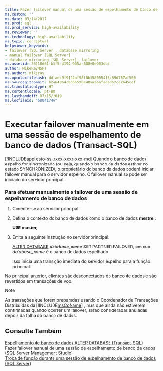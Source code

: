 ```yaml
---
title: Fazer failover manual de uma sessão de espelhamento de banco de dados (Transact-SQL) | Microsoft Docs
ms.custom: ''
ms.date: 03/14/2017
ms.prod: sql
ms.prod_service: high-availability
ms.reviewer: ''
ms.technology: high-availability
ms.topic: conceptual
helpviewer_keywords:
- failover [SQL Server], database mirroring
- manual failover [SQL Server]
- database mirroring [SQL Server], failover
ms.assetid: 36218d61-b5f5-4194-905a-608e0e903db4
author: MikeRayMSFT
ms.author: mikeray
ms.openlocfilehash: ddfaec9f9192af98f8b3580554f8c89d757af566
ms.sourcegitcommit: b2464064c0566590e486a3aafae6d67ce2645cef
ms.translationtype: HT
ms.contentlocale: pt-BR
ms.lasthandoff: 07/15/2019
ms.locfileid: "68041746"
---
```

# <a name="manually-fail-over-a-database-mirroring-session-transact-sql"></a>Executar failover manualmente em uma sessão de espelhamento de banco de dados (Transact-SQL)
[!INCLUDE[appliesto-ss-xxxx-xxxx-xxx-md](../../includes/appliesto-ss-xxxx-xxxx-xxx-md.md)]
  Quando o banco de dados espelho for sincronizado (ou seja, quando o banco de dados estiver no estado SYNCHRONIZED), o proprietário do banco de dados poderá iniciar failover manual para o servidor espelho. O failover manual só pode ser iniciado do servidor principal.  
  
### <a name="to-manually-fail-over-a-database-mirroring-session"></a>Para efetuar manualmente o failover de uma sessão de espelhamento de banco de dados  
  
1.  Conecte-se ao servidor principal.  
  
2.  Defina o contexto do banco de dados como o banco de dados **mestre** :  
  
     **USE master;**  
  
3.  Emita a seguinte instrução no servidor principal:  
  
     [ALTER DATABASE](../../t-sql/statements/alter-database-transact-sql-database-mirroring.md) *database_name* SET PARTNER FAILOVER, em que *database_name* é o banco de dados espelhado.  
  
     Isso inicia uma transição imediata do servidor espelho para a função principal.  
  
 No principal anterior, clientes são desconectados do banco de dados e são revertidos em transações de voo.  
  
> [!NOTE]  
>  As transações que forem preparadas usando o Coordenador de Transações Distribuídas da [!INCLUDE[msCoName](../../includes/msconame-md.md)] , mas que ainda não estiverem confirmadas quando ocorrer um failover, serão consideradas anuladas depois da falha do banco de dados.  
  
## <a name="see-also"></a>Consulte Também  
 [Espelhamento de banco de dados ALTER DATABASE &#40;Transact-SQL&#41;](../../t-sql/statements/alter-database-transact-sql-database-mirroring.md)   
 [Fazer failover manual de uma sessão de espelhamento de banco de dados &#40;SQL Server Management Studio&#41;](../../database-engine/database-mirroring/manually-fail-over-a-database-mirroring-session-sql-server-management-studio.md)   
 [Troca de função durante uma sessão de espelhamento de banco de dados &#40;SQL Server&#41;](../../database-engine/database-mirroring/role-switching-during-a-database-mirroring-session-sql-server.md)  
  
  
